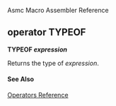 Asmc Macro Assembler Reference

## operator TYPEOF

**TYPEOF _expression_**

Returns the type of _expression_.

#### See Also

[Operators Reference](readme.md)

